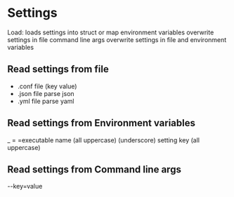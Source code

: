 # Settings
Load: loads settings into struct or map
environment variables overwrite settings in file
command line args overwrite settings in file and environment variables

## Read settings from file
- .conf file (key value)
- .json file parse json
- .yml file parse yaml

## Read settings from Environment variables
<prg>_<key> = <value>
<prg>=executable name (all uppercase)
(underscore)
<key>setting key (all uppercase)

## Read settings from Command line args
<prg> --key=value

